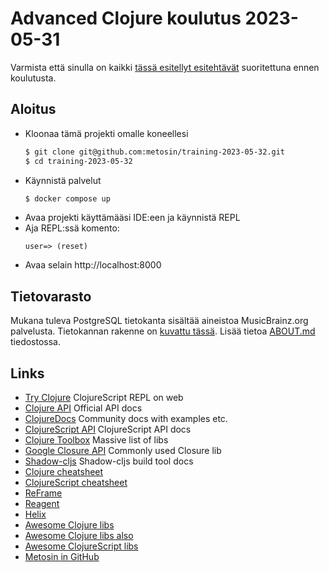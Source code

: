 # Advanced Clojure koulutus 2023-05-31

Varmista että sinulla on kaikki [tässä esitellyt esitehtävät](https://github.com/metosin/advanced-clojure-2023-05-31-setup) suoritettuna ennen koulutusta.

## Aloitus

- Kloonaa tämä projekti omalle koneellesi
  ```bash
  $ git clone git@github.com:metosin/training-2023-05-32.git
  $ cd training-2023-05-32
  ```
- Käynnistä palvelut
  ```bash
  $ docker compose up
  ```
- Avaa projekti käyttämääsi IDE:een ja käynnistä REPL
- Aja REPL:ssä komento:
  ```
  user=> (reset)
  ```
- Avaa selain http://localhost:8000

## Tietovarasto

Mukana tuleva PostgreSQL tietokanta sisältää aineistoa MusicBrainz.org palvelusta. Tietokannan rakenne on [kuvattu tässä](./doc/MusicBrainz-subset-ERD.png). Lisää tietoa [ABOUT.md](./public/ABOUT.md) tiedostossa.

## Links

- [Try Clojure](https://tryclojure.org) ClojureScript REPL on web
- [Clojure API](https://clojure.org/api/api) Official API docs
- [ClojureDocs](https://clojuredocs.org) Community docs with examples etc.
- [ClojureScript API](http://cljs.github.io/api/) ClojureScript API docs
- [Clojure Toolbox](https://www.clojure-toolbox.com/) Massive list of libs
- [Google Closure API](https://google.github.io/closure-library/api/) Commonly used Closure lib
- [Shadow-cljs](https://shadow-cljs.github.io/docs/UsersGuide.html) Shadow-cljs build tool docs
- [Clojure cheatsheet](https://clojure.org/api/cheatsheet)
- [ClojureScript cheatsheet](https://cljs.info/cheatsheet/)
- [ReFrame](https://day8.github.io/re-frame/re-frame/)
- [Reagent](https://reagent-project.github.io/)
- [Helix](https://github.com/lilactown/helix)
- [Awesome Clojure libs](https://github.com/mbuczko/awesome-clojure)
- [Awesome Clojure libs also](https://github.com/razum2um/awesome-clojure)
- [Awesome ClojureScript libs](https://github.com/hantuzun/awesome-clojurescript)
- [Metosin in GitHub](https://github.com/metosin)
